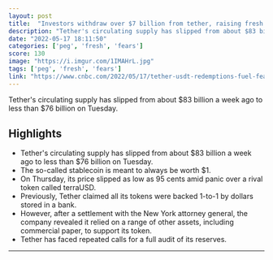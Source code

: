 ```yaml
---
layout: post
title:  "Investors withdraw over $7 billion from tether, raising fresh fears about stablecoin's backing"
description: "Tether's circulating supply has slipped from about $83 billion a week ago to less than $76 billion on Tuesday."
date: "2022-05-17 18:11:50"
categories: ['peg', 'fresh', 'fears']
score: 130
image: "https://i.imgur.com/1IMAHrL.jpg"
tags: ['peg', 'fresh', 'fears']
link: "https://www.cnbc.com/2022/05/17/tether-usdt-redemptions-fuel-fears-about-stablecoins-backing.html"
---
```


Tether's circulating supply has slipped from about $83 billion a week ago to less than $76 billion on Tuesday.

## Highlights

- Tether's circulating supply has slipped from about $83 billion a week ago to less than $76 billion on Tuesday.
- The so-called stablecoin is meant to always be worth $1.
- On Thursday, its price slipped as low as 95 cents amid panic over a rival token called terraUSD.
- Previously, Tether claimed all its tokens were backed 1-to-1 by dollars stored in a bank.
- However, after a settlement with the New York attorney general, the company revealed it relied on a range of other assets, including commercial paper, to support its token.
- Tether has faced repeated calls for a full audit of its reserves.

---

